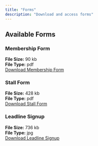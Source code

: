 ```yaml
---
title: "Forms"
description: "Download and access forms"
---
```


## Available Forms

### Membership Form
**File Size:** 90 kb  
**File Type:** pdf  
[Download Membership Form](/forms/files/membership_form.pdf)

### Stall Form
**File Size:** 428 kb  
**File Type:** pdf  
[Download Stall Form](/forms/files/stall_form_pdf.pdf)

### Leadline Signup
**File Size:** 736 kb  
**File Type:** jpg  
[Download Leadline Signup](/forms/files/leadline_signup.jpg)
